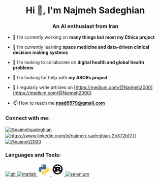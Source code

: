 <h1 align="center">Hi 👋, I'm Najmeh Sadeghian</h1>
<h3 align="center">An AI enthusiast from Iran</h3>

- 🔭 I’m currently working on **many things but most my Ethics project**

- 🌱 I’m currently learning **space medicine and data-driven clinical decision making systems**

- 👯 I’m looking to collaborate on **digital health and global health problems**

- 🤝 I’m looking for help with **my ASORs project**

- 📝 I regularly write articles on [https://medium.com/@Najmeh2000](https://medium.com/@Najmeh2000)

- 📫 How to reach me **nsad9579@gmail.com**

<h3 align="left">Connect with me:</h3>
<p align="left">
<a href="https://twitter.com/@najmehsadeghian" target="blank"><img align="center" src="https://raw.githubusercontent.com/rahuldkjain/github-profile-readme-generator/master/src/images/icons/Social/twitter.svg" alt="@najmehsadeghian" height="30" width="40" /></a>
<a href="https://linkedin.com/in/https://www.linkedin.com/in/najmeh-sadeghian-2b372b177/" target="blank"><img align="center" src="https://raw.githubusercontent.com/rahuldkjain/github-profile-readme-generator/master/src/images/icons/Social/linked-in-alt.svg" alt="https://www.linkedin.com/in/najmeh-sadeghian-2b372b177/" height="30" width="40" /></a>
<a href="https://medium.com/@najmeh2000" target="blank"><img align="center" src="https://raw.githubusercontent.com/rahuldkjain/github-profile-readme-generator/master/src/images/icons/Social/medium.svg" alt="@najmeh2000" height="30" width="40" /></a>
</p>

<h3 align="left">Languages and Tools:</h3>
<p align="left"> <a href="https://git-scm.com/" target="_blank" rel="noreferrer"> <img src="https://www.vectorlogo.zone/logos/git-scm/git-scm-icon.svg" alt="git" width="40" height="40"/> </a> <a href="https://www.mathworks.com/" target="_blank" rel="noreferrer"> <img src="https://upload.wikimedia.org/wikipedia/commons/2/21/Matlab_Logo.png" alt="matlab" width="40" height="40"/> </a> <a href="https://www.python.org" target="_blank" rel="noreferrer"> <img src="https://raw.githubusercontent.com/devicons/devicon/master/icons/python/python-original.svg" alt="python" width="40" height="40"/> </a> <a href="https://www.rust-lang.org" target="_blank" rel="noreferrer"> <img src="https://raw.githubusercontent.com/devicons/devicon/master/icons/rust/rust-plain.svg" alt="rust" width="40" height="40"/> </a> <a href="https://www.selenium.dev" target="_blank" rel="noreferrer"> <img src="https://raw.githubusercontent.com/detain/svg-logos/780f25886640cef088af994181646db2f6b1a3f8/svg/selenium-logo.svg" alt="selenium" width="40" height="40"/> </a> </p>
